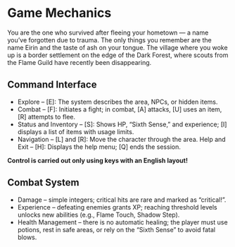 # Game Mechanics

You are the one who survived after fleeing your hometown — a name you’ve forgotten due to trauma. The only things you remember are the name Eirin and the taste of ash on your tongue. The village where you woke up is a border settlement on the edge of the Dark Forest, where scouts from the Flame Guild have recently been disappearing.

## Command Interface

- Explore – [E]: The system describes the area, NPCs, or hidden items.
- Combat – [F]: Initiates a fight; in combat, [A] attacks, [U] uses an item, [R] attempts to flee.
- Status and Inventory – [S]: Shows HP, “Sixth Sense,” and experience; [I] displays a list of items with usage limits.
- Navigation – [L] and [R]: Move the character through the area.
Help and Exit – [H]: Displays the help menu; [Q] ends the session.

**Control is carried out only using keys with an English layout!**

## Combat System

- Damage – simple integers; critical hits are rare and marked as “critical!”.
- Experience – defeating enemies grants XP; reaching threshold levels unlocks new abilities (e.g., Flame Touch, Shadow Step).
- Health Management – there is no automatic healing; the player must use potions, rest in safe areas, or rely on the “Sixth Sense” to avoid fatal blows.